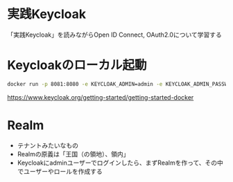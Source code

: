 # 実践Keycloak
「実践Keycloak」を読みながらOpen ID Connect, OAuth2.0について学習する

# Keycloakのローカル起動
```bash
docker run -p 8081:8080 -e KEYCLOAK_ADMIN=admin -e KEYCLOAK_ADMIN_PASSWORD=admin quay.io/keycloak/keycloak:24.0.3 start-dev
```
https://www.keycloak.org/getting-started/getting-started-docker

# Realm
- テナントみたいなもの
- Realmの原義は「王国（の領地）、領内」
- Keycloakにadminユーザーでログインしたら、まずRealmを作って、その中でユーザーやロールを作成する